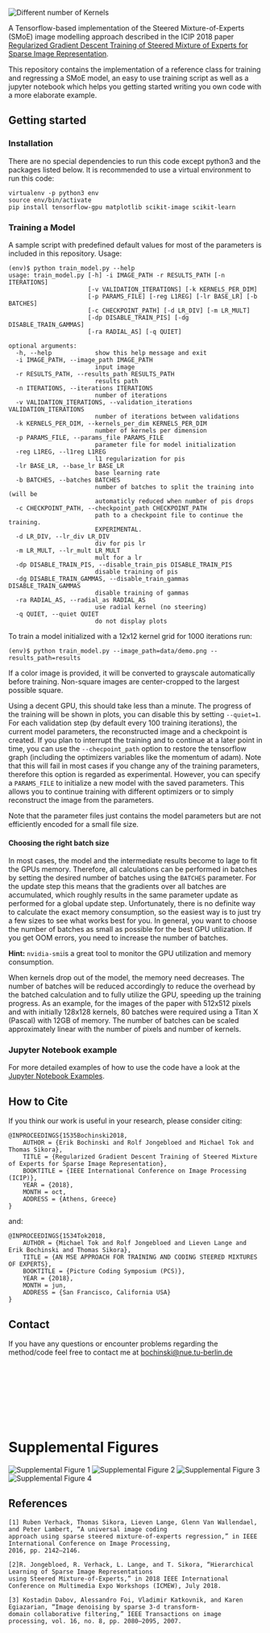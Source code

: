 ![Different number of Kernels](doc/different_k.png)

A Tensorflow-based implementation of the Steered Mixture-of-Experts (SMoE) image modelling approach described in the ICIP 2018 paper [Regularized Gradient Descent Training of Steered Mixture of Experts for Sparse Image Representation](http://elvera.nue.tu-berlin.de/files/1535Bochinski2018.pdf).


This repository contains the implementation of a reference class for training and regressing a SMoE model, an easy to use training script as well as a jupyter notebook which helps you getting started writing you own code with a more elaborate example.


## Getting started
### Installation

There are no special dependencies to run this code except python3 and the packages listed below.
It is recommended to use a virtual environment to run this code:

```
virtualenv -p python3 env
source env/bin/activate
pip install tensorflow-gpu matplotlib scikit-image scikit-learn
```


### Training a Model
A sample script with predefined default values for most of the parameters is included in this repository.
Usage:
```
(env)$ python train_model.py --help
usage: train_model.py [-h] -i IMAGE_PATH -r RESULTS_PATH [-n ITERATIONS]
                      [-v VALIDATION_ITERATIONS] [-k KERNELS_PER_DIM]
                      [-p PARAMS_FILE] [-reg L1REG] [-lr BASE_LR] [-b BATCHES]
                      [-c CHECKPOINT_PATH] [-d LR_DIV] [-m LR_MULT]
                      [-dp DISABLE_TRAIN_PIS] [-dg DISABLE_TRAIN_GAMMAS]
                      [-ra RADIAL_AS] [-q QUIET]

optional arguments:
  -h, --help            show this help message and exit
  -i IMAGE_PATH, --image_path IMAGE_PATH
                        input image
  -r RESULTS_PATH, --results_path RESULTS_PATH
                        results path
  -n ITERATIONS, --iterations ITERATIONS
                        number of iterations
  -v VALIDATION_ITERATIONS, --validation_iterations VALIDATION_ITERATIONS
                        number of iterations between validations
  -k KERNELS_PER_DIM, --kernels_per_dim KERNELS_PER_DIM
                        number of kernels per dimension
  -p PARAMS_FILE, --params_file PARAMS_FILE
                        parameter file for model initialization
  -reg L1REG, --l1reg L1REG
                        l1 regularization for pis
  -lr BASE_LR, --base_lr BASE_LR
                        base learning rate
  -b BATCHES, --batches BATCHES
                        number of batches to split the training into (will be
                        automaticly reduced when number of pis drops
  -c CHECKPOINT_PATH, --checkpoint_path CHECKPOINT_PATH
                        path to a checkpoint file to continue the training.
                        EXPERIMENTAL.
  -d LR_DIV, --lr_div LR_DIV
                        div for pis lr
  -m LR_MULT, --lr_mult LR_MULT
                        mult for a lr
  -dp DISABLE_TRAIN_PIS, --disable_train_pis DISABLE_TRAIN_PIS
                        disable training of pis
  -dg DISABLE_TRAIN_GAMMAS, --disable_train_gammas DISABLE_TRAIN_GAMMAS
                        disable training of gammas
  -ra RADIAL_AS, --radial_as RADIAL_AS
                        use radial kernel (no steering)
  -q QUIET, --quiet QUIET
                        do not display plots

```

To train a model initialized with a 12x12 kernel grid for 1000 iterations run:

```
(env)$ python train_model.py --image_path=data/demo.png --results_path=results
```

If a color image is provided, it will be converted to grayscale automatically before training. Non-square images are center-cropped to the largest possible square.

Using a decent GPU, this should take less than a minute.
The progress of the training will be shown in plots, you can disable this by setting `--quiet=1`.
For each validation step (by default every 100 training iterations), the current model parameters, the reconstructed image and a checkpoint is created.
If you plan to interrupt the training and to continue at a later point in time, you can use the `--checpoint_path` option to restore the tensorflow graph (including the optimizers variables like the momentum of adam).
Note that this will fail in most cases if you change any of the training parameters, therefore this option is regarded as experimental.
However, you can specify a `PARAMS_FILE` to initialize a new model with the saved parameters. This allows you to continue training with different optimizers or to simply reconstruct the image from the parameters.

Note that the parameter files just contains the model parameters but are not efficiently encoded for a small file size.

#### Choosing the right batch size
In most cases, the model and the intermediate results become to lage to fit the GPUs memory.
Therefore, all calculations can be performed in batches by setting the desired number of batches using the `BATCHES` parameter.
For the update step this means that the gradients over all batches are accumulated, which roughly results in the same parameter update as performed for a global update step. 
Unfortunately, there is no definite way to calculate the exact memory consumption, so the easiest way is to just try a few sizes to see what works best for you.
In general, you want to choose the number of batches as small as possible for the best GPU utilization. If you get OOM errors, you need to increase the number of batches.

**Hint:** `nvidia-smi`is a great tool to monitor the GPU utilization and memory consumption.


When kernels drop out of the model, the memory need decreases.
The number of batches will be reduced accordingly to reduce the overhead by the batched calculation and to fully utilize the GPU, speeding up the training progress.
As an example, for the images of the paper with 512x512 pixels and with initially 128x128 kernels, 80 batches were required using a Titan X (Pascal) with 12GB of memory.
The number of batches can be scaled approximately linear with the number of pixels and number of kernels.


### Jupyter Notebook example
For more detailed examples of how to use the code have a look at the [Jupyter Notebook Examples](samples.ipynb).

## How to Cite

If you think our work is useful in your research, please consider citing:
```
@INPROCEEDINGS{1535Bochinski2018,
	AUTHOR = {Erik Bochinski and Rolf Jongebloed and Michael Tok and Thomas Sikora},
	TITLE = {Regularized Gradient Descent Training of Steered Mixture of Experts for Sparse Image Representation},
	BOOKTITLE = {IEEE International Conference on Image Processing (ICIP)},
	YEAR = {2018},
	MONTH = oct,
	ADDRESS = {Athens, Greece}
}
```
and:
```
@INPROCEEDINGS{1534Tok2018,
	AUTHOR = {Michael Tok and Rolf Jongebloed and Lieven Lange and Erik Bochinski and Thomas Sikora},
	TITLE = {AN MSE APPROACH FOR TRAINING AND CODING STEERED MIXTURES OF EXPERTS},
	BOOKTITLE = {Picture Coding Symposium (PCS)},
	YEAR = {2018},
	MONTH = jun,
	ADDRESS = {San Francisco, California USA}
}
```

## Contact

If you have any questions or encounter problems regarding the method/code feel free to contact me
at bochinski@nue.tu-berlin.de

&nbsp;

&nbsp;

&nbsp;

&nbsp;

# Supplemental Figures

![Supplemental Figure 1](doc/fig1.png)
![Supplemental Figure 2](doc/fig2.png)
![Supplemental Figure 3](doc/fig3.png)
![Supplemental Figure 4](doc/fig4.png)

## References
```
[1] Ruben Verhack, Thomas Sikora, Lieven Lange, Glenn Van Wallendael, and Peter Lambert, “A universal image coding
approach using sparse steered mixture-of-experts regression,” in IEEE International Conference on Image Processing,
2016, pp. 2142–2146.

[2]R. Jongebloed, R. Verhack, L. Lange, and T. Sikora, “Hierarchical Learning of Sparse Image Representations 
using Steered Mixture-of-Experts,” in 2018 IEEE International Conference on Multimedia Expo Workshops (ICMEW), July 2018.

[3] Kostadin Dabov, Alessandro Foi, Vladimir Katkovnik, and Karen Egiazarian, “Image denoising by sparse 3-d transform-
domain collaborative filtering,” IEEE Transactions on image processing, vol. 16, no. 8, pp. 2080–2095, 2007.
```